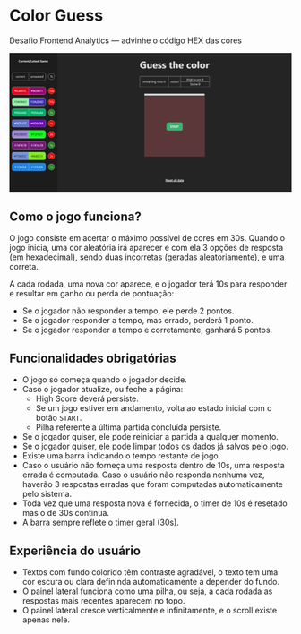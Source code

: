 # Color Guess
Desafio Frontend Analytics — advinhe o código HEX das cores

![image](https://github.com/olivan94/AnalyticsDesafioFront/blob/main/assets/Captura%20de%20tela%202023-10-18%20181351.png)

## Como o jogo funciona?
O jogo consiste em acertar o máximo possível de cores em 30s. Quando o jogo inicia, uma cor aleatória irá aparecer e com ela 3 opções de resposta (em hexadecimal), sendo duas incorretas (geradas aleatoriamente), e uma correta.

A cada rodada, uma nova cor aparece, e o jogador terá 10s para responder e resultar em ganho ou perda de pontuação:
- Se o jogador não responder a tempo, ele perde 2 pontos.
- Se o jogador responder a tempo, mas errado, perderá 1 ponto.
- Se o jogador responder a tempo e corretamente, ganhará 5 pontos.

## Funcionalidades obrigatórias
- O jogo só começa quando o jogador decide.
- Caso o jogador atualize, ou feche a página:
  - High Score deverá persiste.
  - Se um jogo estiver em andamento, volta ao estado inicial com o botão `START`.
  - Pilha referente a última partida concluída persiste.
- Se o jogador quiser, ele pode reiniciar a partida a qualquer momento.
- Se o jogador quiser, ele pode limpar todos os dados já salvos pelo jogo.
- Existe uma barra indicando o tempo restante de jogo.
- Caso o usuário não forneça uma resposta dentro de 10s, uma resposta errada é computada. Caso o usuário não responda nenhuma vez, haverão 3 respostas erradas que foram computadas automaticamente pelo sistema.
- Toda vez que uma resposta nova é fornecida, o timer de 10s é resetado mas o de 30s continua.
- A barra sempre reflete o timer geral (30s).

## Experiência do usuário
- Textos com fundo colorido têm contraste agradável, o texto tem uma cor escura ou clara defininda automaticamente a depender do fundo.
- O painel lateral funciona como uma pilha, ou seja, a cada rodada as respostas mais recentes aparecem no topo.
- O painel lateral cresce verticalmente e infinitamente, e o scroll existe apenas nele.

<!-- ![image](https://user-images.githubusercontent.com/47633508/195155499-50b2a888-5810-4a91-8d98-99c6dceac268.png)

![image](https://github.com/gustavoittner/AnalyticsDesafioFront/assets/47633508/7c841a46-979c-487e-9b62-24192e5b3bcc) -->
